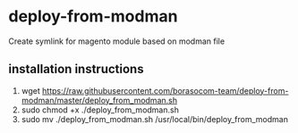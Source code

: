 # deploy-from-modman
Create symlink for magento module based on modman file

## installation instructions
1. wget https://raw.githubusercontent.com/borasocom-team/deploy-from-modman/master/deploy_from_modman.sh
2. sudo chmod +x ./deploy_from_modman.sh
3. sudo mv ./deploy_from_modman.sh /usr/local/bin/deploy_from_modman
